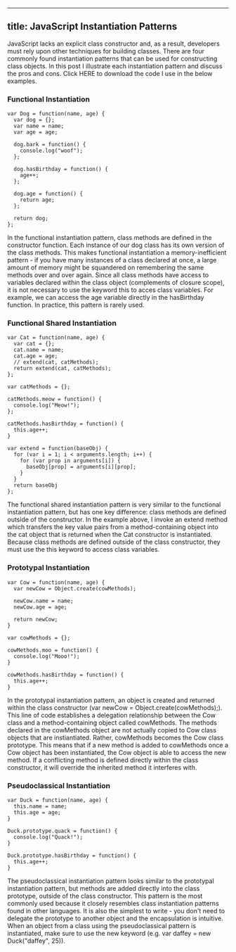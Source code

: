 
---
title: JavaScript Instantiation Patterns
---

JavaScript lacks an explicit class constructor and, as a result, developers must rely upon other techniques for building classes. There are four commonly found instantiation patterns that can be used for constructing class objects. In this post I illustrate each instantiation pattern and discuss the pros and cons. Click HERE to download the code I use in the below examples.

### Functional Instantiation
```
var Dog = function(name, age) {
  var dog = {};
  var name = name;
  var age = age;
 
  dog.bark = function() {
    console.log("woof");
  };
 
  dog.hasBirthday = function() {
    age++;
  };
 
  dog.age = function() {
    return age;
  };
 
  return dog;
};
```

In the functional instantiation pattern, class methods are defined in the constructor function. Each instance of our dog class has its own version of the class methods. This makes functional instantiation a memory-inefficient pattern - if you have many instances of a class declared at once, a large amount of memory might be squandered on remembering the same methods over and over again. Since all class methods have access to variables declared within the class object (complements of closure scope), it is not necessary to use the keyword this to acces class variables. For example, we can access the age variable directly in the hasBirthday function. In practice, this pattern is rarely used.

### Functional Shared Instantiation
```
var Cat = function(name, age) {
  var cat = {};
  cat.name = name;
  cat.age = age;
  // extend(cat, catMethods);
  return extend(cat, catMethods);
};
 
var catMethods = {};
 
catMethods.meow = function() {
  console.log("Meow!");
};
 
catMethods.hasBirthday = function() {
  this.age++;
}
 
var extend = function(baseObj) {
  for (var i = 1; i < arguments.length; i++) {
    for (var prop in arguments[i]) {
      baseObj[prop] = arguments[i][prop];
    }
  }
  return baseObj
};
```

The functional shared instantiation pattern is very similar to the functional instantiation pattern, but has one key difference: class methods are defined outside of the constructor. In the example above, I invoke an extend method which transfers the key value pairs from a method-containing object into the cat object that is returned when the Cat constructor is instantiated. Because class methods are defined outside of the class constructor, they must use the this keyword to access class variables.

### Prototypal Instantiation
```
var Cow = function(name, age) {
  var newCow = Object.create(cowMethods);
 
  newCow.name = name;
  newCow.age = age;
 
  return newCow;
}
 
var cowMethods = {};
 
cowMethods.moo = function() {
  console.log("Mooo!");
}
 
cowMethods.hasBirthday = function() {
  this.age++;
}
```

In the prototypal instantiation pattern, an object is created and returned within the class constructor (var newCow = Object.create(cowMethods);). This line of code establishes a delegation relationship between the Cow class and a method-containing object called cowMethods. The methods declared in the cowMethods object are not actually copied to Cow class objects that are instiantiated. Rather, cowMethods becomes the Cow class prototype. This means that if a new method is added to cowMethods once a Cow object has been instantiated, the Cow object is able to access the new method. If a conflicting method is defined directly within the class constructor, it will override the inherited method it interferes with.

### Pseudoclassical Instantiation

```
var Duck = function(name, age) {
  this.name = name;
  this.age = age;
}
 
Duck.prototype.quack = function() {
  console.log("Quack!");
}
 
Duck.prototype.hasBirthday = function() {
  this.age++;
}
```

The pseudoclassical instantiation pattern looks similar to the prototypal instantiation pattern, but methods are added directly into the class prototype, outside of the class constructor. This pattern is the most commonly used because it closely resembles class instantiation patterns found in other languages. It is also the simplest to write - you don't need to delegate the prototype to another object and the encapsulation is intuitive. When an object from a class using the pseudoclassical pattern is instantiated, make sure to use the new keyword (e.g. var daffey = new Duck("daffey", 25)).






